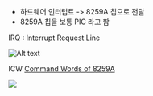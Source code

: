 - 하드웨어 인터럽트 -> 8259A 칩으로 전달
- 8259A 칩을 보통 PIC 라고 함

IRQ : Interrupt Request Line 

![Alt text](../img/IPC.png?raw=true "Title")


ICW [Command Words of 8259A](http://www.allsyllabus.com/aj/note/Computer_Science/8086%20Microprocessor%20&%20Peripherals/unit%207/Command%20Words%20of%208259A.php#.W3RWIZP-iZs)

![](../img/icw_flow.png)
